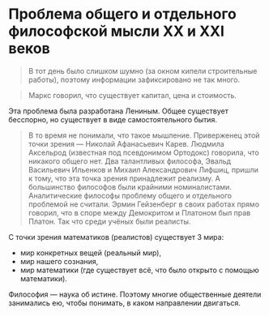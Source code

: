 # Проблема общего и отдельного философской мысли XX и XXI веков
> В тот день было слишком шумно (за окном кипели строительные работы), поэтому информации зафиксировано не так много.

> Маркс говорил, что существует капитал, цена и стоимость.

Эта проблема была разработана Лениным.
Общее существует бесспорно, но существует в виде самостоятельного бытия.

> В то время не понимали, что такое мышление.
> Приверженец этой точки зрения — Николай Афанасьевич Карев.
> Людмила Аксельрод (известная под псевдонимом Ортодокс) говорила, что никакого общего нет.
> Два талантливых философа, Эвальд Васильевич Ильенков и Михаил Алек­санд­ро­вич Лифшиц, пришли к тому, что эта точка зрения принадлежит реализму.
> А большинство философов были крайними номиналистами.
> Аналитические философы проблему общего и отдельного проблемой не считали.
> Эрмин Гейзенберг в своих работах прямо говорил, что в споре между Демокритом и Платоном был прав Платон.
Так что среди учёных были реалисты.

С точки зрения математиков (реалистов) существует 3 мира:
- мир конкретных вещей (реальный мир),
- мир нашего сознания,
- мир математики (где существует всё, что было открыто с помощью математики).

Философия — наука об истине.
Поэтому многие общественные деятели занимались ею, чтобы понимать, в каком направлении двигаться.